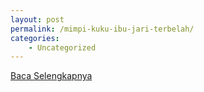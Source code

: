 ```yaml
---
layout: post
permalink: /mimpi-kuku-ibu-jari-terbelah/
categories:
    - Uncategorized
---
```


[Baca Selengkapnya](/06)